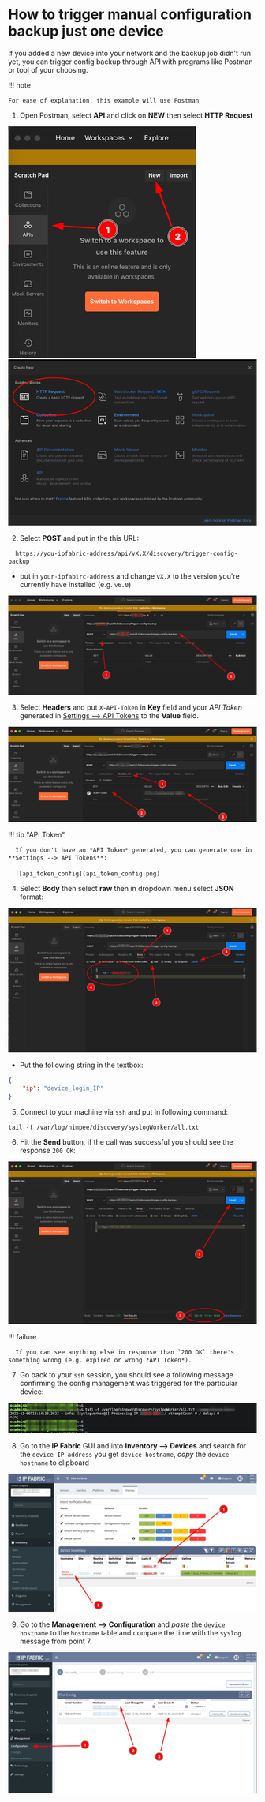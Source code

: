 # How to trigger manual configuration backup just one device

If you added a new device into your network and the backup job didn't run yet, you can trigger config backup through API with programs like Postman or tool of your choosing.

!!! note
    
    For ease of explanation, this example will use Postman

1.  Open Postman, select **API** and click on **NEW** then select **HTTP Request**

  ![postman1](postman1.png)
  ![postman2](postman2.png)

2.   Select **POST** and put in the this URL:    
  ```shell
    https://you-ipfabric-address/api/vX.X/discovery/trigger-config-backup
  ```
  -  put in `your-ipfabirc-address` and change `vX.X` to the version you're currently have installed (e.g. `v6.0`)

  ![postman3](postman3.png)

3.  Select **Headers** and put `X-API-Token` in **Key** field and your *API Token* generated in [Settings --> API Tokens](../../../IP_Fabric_Settings/api_tokens.md) to the **Value** field.

  ![postman4](postman4.png)

  !!! tip "API Token" 

      If you don't have an *API Token* generated, you can generate one in **Settings --> API Tokens**:
      
      ![api_token_config](api_token_config.png)

4.  Select **Body** then select **raw** then in dropdown menu select **JSON** format:
  
  ![postman5](postman5.png)

  - Put the following string in the textbox: 

  ```json
  {
  	  "ip": "device_login_IP"
  }
  ```

5.  Connect to your machine via `ssh` and put in following command:
  
  ```shell
  tail -f /var/log/nimpee/discovery/syslogWorker/all.txt
  ```

6.  Hit the **Send** button, if the call was successful you should see the response `200 OK`:
  
  ![postman6](postman6.png)

  !!! failure
      
      If you can see anything else in response than `200 OK` there's something wrong (e.g. expired or wrong *API Token*).

7.  Go back to your `ssh` session, you should see a following message confirming the config management was triggered for the particular device:
  
  ![syslog_message_config](syslogworker_config.png)

8.  Go to the **IP Fabric** GUI and into **Inventory --> Devices** and search for the `device IP address` you get `device hostname`, *copy* the `device hostname` to clipboard
  
  ![ipf_gui1](ipf_gui_config1.png)

9.  Go to the **Management --> Configuration** and *paste* the `device hostname` to the `hostname` table and compare the time with the `syslog` message from point 7.

  ![ipf_gui2](ipf_gui_config2.png)
